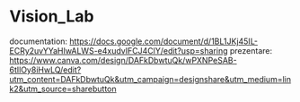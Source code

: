 # Vision_Lab
documentation: https://docs.google.com/document/d/1BL1JKj45IL-ECRy2uvYYaHIwALWS-e4xudvIFCJ4ClY/edit?usp=sharing
prezentare: https://www.canva.com/design/DAFkDbwtuQk/wPXNPeSAB-6tIlOy8iHwLQ/edit?utm_content=DAFkDbwtuQk&utm_campaign=designshare&utm_medium=link2&utm_source=sharebutton
